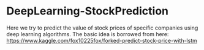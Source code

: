 # DeepLearning-StockPrediction
Here we try to predict the value of stock prices of specific companies using deep learning algorithms.
The basic idea is borrowed from here: https://www.kaggle.com/fox10225fox/forked-predict-stock-price-with-lstm
